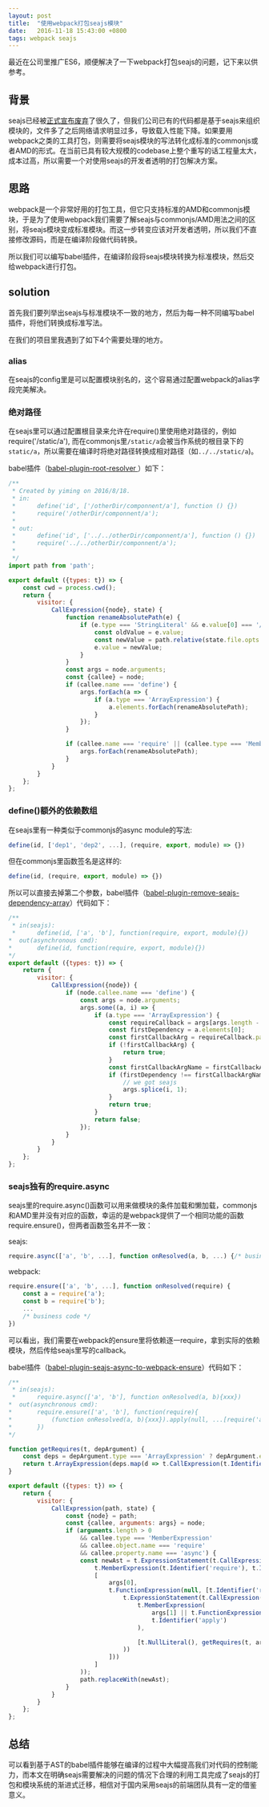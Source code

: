 ```yaml
---
layout: post
title:  "使用webpack打包seajs模块"
date:   2016-11-18 15:43:00 +0800
tags: webpack seajs
---
```


最近在公司里推广ES6，顺便解决了一下webpack打包seajs的问题，记下来以供参考。

## 背景

seajs已经被[正式宣布废弃](https://github.com/seajs/seajs/issues/1605#issuecomment-149220246)了很久了，但我们公司已有的代码都是基于seajs来组织模块的，文件多了之后网络请求明显过多，导致载入性能下降。如果要用webpack之类的工具打包，则需要将seajs模块的写法转化成标准的commonjs或者AMD的形式。在当前已具有较大规模的codebase上整个重写的话工程量太大，成本过高，所以需要一个对使用seajs的开发者透明的打包解决方案。

## 思路

webpack是一个非常好用的打包工具，但它只支持标准的AMD和commonjs模块，于是为了使用webpack我们需要了解seajs与commonjs/AMD用法之间的区别，将seajs模块变成标准模块。而这一步转变应该对开发者透明，所以我们不直接修改源码，而是在编译阶段做代码转换。

所以我们可以编写babel插件，在编译阶段将seajs模块转换为标准模块，然后交给webpack进行打包。

## solution

首先我们要列举出seajs与标准模块不一致的地方，然后为每一种不同编写babel插件，将他们转换成标准写法。

在我们的项目里我遇到了如下4个需要处理的地方。

### alias

在seajs的config里是可以配置模块别名的，这个容易通过配置webpack的alias字段完美解决。

### 绝对路径

在seajs里可以通过配置根目录来允许在require()里使用绝对路径的，例如require('/static/a'), 而在commonjs里`/static/a`会被当作系统的根目录下的`static/a`，所以需要在编译时将绝对路径转换成相对路径（如`../../static/a`)。

babel插件（[babel-plugin-root-resolver ](https://www.npmjs.com/package/babel-plugin-root-resolver)）如下：

```js
/**
 * Created by yiming on 2016/8/18.
 * in:
 *      define('id', ['/otherDir/componnent/a'], function () {})
 *      require('/otherDir/componnent/a');
 *
 * out:
 *      define('id', ['../../otherDir/componnent/a'], function () {})
 *      require('../../otherDir/componnent/a');
 *
 */
import path from 'path';

export default ({types: t}) => {
    const cwd = process.cwd();
    return {
        visitor: {
            CallExpression({node}, state) {
                function renameAbsolutePath(e) {
                    if (e.type === 'StringLiteral' && e.value[0] === '/') {
                        const oldValue = e.value;
                        const newValue = path.relative(state.file.opts.filename, path.resolve(cwd, '.' + oldValue));
                        e.value = newValue;
                    }
                }
                const args = node.arguments;
                const {callee} = node;
                if (callee.name === 'define') {
                    args.forEach(a => {
                        if (a.type === 'ArrayExpression') {
                            a.elements.forEach(renameAbsolutePath);
                        }
                    });
                }

                if (callee.name === 'require' || (callee.type === 'MemberExpression' && callee.object.name === 'require' && callee.property.name === 'ensure')) {
                    args.forEach(renameAbsolutePath);
                }
            }
        }
    };
};

```

### define()额外的依赖数组

在seajs里有一种类似于commonjs的async module的写法:

```js
define(id, ['dep1', 'dep2', ...], (require, export, module) => {})
```

但在commonjs里函数签名是这样的:

```js
define(id, (require, export, module) => {})
```

所以可以直接去掉第二个参数，babel插件（[babel-plugin-remove-seajs-dependency-array](https://www.npmjs.com/package/babel-plugin-remove-seajs-dependency-array)）代码如下：

```js
/**
 * in(seajs):
 *      define(id, ['a', 'b'], function(require, export, module){})
*  out(asynchronous cmd):
*       define(id, function(require, export, module){})
*/
export default ({types: t}) => {
    return {
        visitor: {
            CallExpression({node}) {
                if (node.callee.name === 'define') {
                    const args = node.arguments;
                    args.some((a, i) => {
                        if (a.type === 'ArrayExpression') {
                            const requireCallback = args[args.length - 1];
                            const firstDependency = a.elements[0];
                            const firstCallbackArg = requireCallback.params && requireCallback.params[0];
                            if (!firstCallbackArg) {
                                return true;
                            }
                            const firstCallbackArgName = firstCallbackArg.name;
                            if (firstDependency !== firstCallbackArgName) {
                                // we got seajs
                                args.splice(i, 1);
                            }
                            return true;
                        }
                        return false;
                    });
                }
            }
        }
    };
};
```

### seajs独有的require.async

seajs里的require.async()函数可以用来做模块的条件加载和懒加载，commonjs和AMD里并没有对应的函数，幸运的是webpack提供了一个相同功能的函数require.ensure()，但两者函数签名并不一致：

seajs:

```js
require.async(['a', 'b', ...], function onResolved(a, b, ...) {/* business code */})
```

webpack:

```js
require.ensure(['a', 'b', ...], function onResolved(require) {
    const a = require('a');
    const b = require('b');
    ...
    /* business code */
})
```

可以看出，我们需要在webpack的ensure里将依赖逐一require，拿到实际的依赖模块，然后传给seajs里写的callback。

babel插件（[babel-plugin-seajs-async-to-webpack-ensure](https://www.npmjs.com/package/babel-plugin-seajs-async-to-webpack-ensure)）代码如下：

```js
/**
 * in(seajs):
 *      require.async(['a', 'b'], function onResolved(a, b){xxx})
*  out(asynchronous cmd):
*       require.ensure(['a', 'b'], function(require){
*           (function onResolved(a, b){xxx}).apply(null, ...[require('a'), require('b')]);
*       })
*/

function getRequires(t, depArgument) {
    const deps = depArgument.type === 'ArrayExpression' ? depArgument.elements : [depArgument];
    return t.ArrayExpression(deps.map(d => t.CallExpression(t.Identifier('require'), [d])));
}

export default ({types: t}) => {
    return {
        visitor: {
            CallExpression(path, state) {
                const {node} = path;
                const {callee, arguments: args} = node;
                if (arguments.length > 0
                    && callee.type === 'MemberExpression'
                    && callee.object.name === 'require'
                    && callee.property.name === 'async') {
                    const newAst = t.ExpressionStatement(t.CallExpression(
                        t.MemberExpression(t.Identifier('require'), t.Identifier('ensure')),
                        [
                            args[0],
                            t.FunctionExpression(null, [t.Identifier('require')], t.BlockStatement([
                                t.ExpressionStatement(t.CallExpression(
                                    t.MemberExpression(
                                        args[1] || t.FunctionExpression(null, [], t.BlockStatement([])),
                                        t.Identifier('apply')
                                    ),

                                    [t.NullLiteral(), getRequires(t, args[0])]
                                ))
                            ]))
                        ]
                    ));
                    path.replaceWith(newAst);
                }
            }
        }
    };
};

```

## 总结

可以看到基于AST的babel插件能够在编译的过程中大幅提高我们对代码的控制能力，而本文在明确seajs需要解决的问题的情况下合理的利用工具完成了seajs的打包和模块系统的渐进式迁移，相信对于国内采用seajs的前端团队具有一定的借鉴意义。
